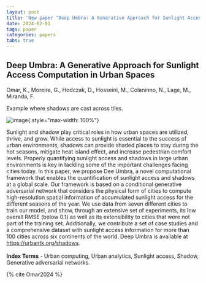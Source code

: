 ```yaml
---
layout: post
title: 'New paper "Deep Umbra: A Generative Approach for Sunlight Access Computation in Urban Spaces"'
date: 2024-02-01
tags: paper
categories: papers
tabs: true
---
```


## Deep Umbra: A Generative Approach for Sunlight Access Computation in Urban Spaces
Omar, K., Moreira, G., Hodczak, D., Hosseini, M., Colaninno, N., Lage, M., Miranda, F.

Example where shadows are cast across tiles.

![image](https://www.evl.uic.edu/output/originals/deep_umbra.png-srcw.jpg){:style="max-width: 100%"}

Sunlight and shadow play critical roles in how urban spaces are utilized, thrive, and grow. While access to sunlight is essential to the success of urban environments, shadows can provide shaded places to stay during the hot seasons, mitigate heat island effect, and increase pedestrian comfort levels. Properly quantifying sunlight access and shadows in large urban environments is key in tackling some of the important challenges facing cities today. In this paper, we propose Dee Umbra, a novel computational framework that enables the quantification of sunlight access and shadows at a global scale. Our framework is based on a conditional generative adversarial network that considers the physical form of cities to compute high-resolution spatial information of accumulated sunlight access for the different seasons of the year. We use data from seven different cities to train our model, and show, through an extensive set of experiments, its low overall RMSE (below 0.1) as well as its extensibility to cities that were not part of the training set. Additionally, we contribute a set of case studies and a comprehensive dataset with sunlight access information for more than 100 cities across six continents of the world. Deep Umbra is available at <a href="https://urbantk.org/shadows">https://urbantk.org/shadows</a>.<br><br>
<strong>Index Terms</strong> - Urban computing, Urban analytics, Sunlight access, Shadow, Generative adversarial networks.

{% cite Omar2024 %}
